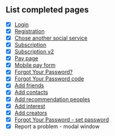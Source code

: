 ## List completed pages
- [x] [Login](https://buzzmi-light.vercel.app/login)
- [x] [Registration](https://buzzmi-light.vercel.app/registration)
- [x] [Chose another social service](https://buzzmi-light.vercel.app/other-services)
- [x] [Subscription](https://buzzmi-light.vercel.app/sales)
- [x] [Subscription v2](https://buzzmi-light.vercel.app/sales/v2)
- [x] [Pay page](https://buzzmi-light.vercel.app/sales/pay)
- [x] [Mobile pay form](https://buzzmi-light.vercel.app/sales/mobile-pay)
- [x] [Forgot Your Password?](https://buzzmi-light.vercel.app/auth/forgot-password)
- [x] [Forgot Your Password code](https://buzzmi-light.vercel.app/auth/forgot-code)
- [x] [Add friends](https://buzzmi-light.vercel.app/auth/add-friends)
- [x] [Add contacts](https://buzzmi-light.vercel.app/auth/add-contacts)
- [x] [Add recommendation peoples](https://buzzmi-light.vercel.app/auth/add-people)
- [x] [Add interest](https://buzzmi-light.vercel.app/auth/add-interest)
- [x] [Add creators](https://buzzmi-light.vercel.app/auth/add-creators)
- [x] [Forgot Your Password - set password](https://buzzmi-light.vercel.app/auth/reset-password)
- [x] Report a problem - modal window